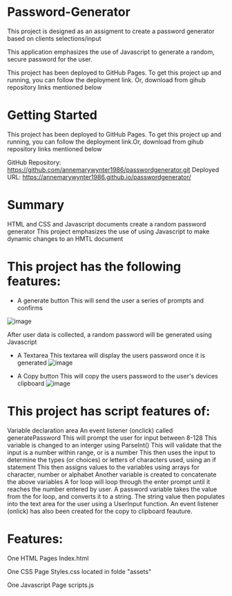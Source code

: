 # Password-Generator
This project is designed as an assigment to create a password generator based on clients selections/input

This application emphasizes the use of Javascript to generate a random, secure password for the user.

This project has been deployed to GitHub Pages. 
To get this project up and running, you can follow the deployment link. Or, download from gihub repository links mentioned below

# Getting Started
This project has been deployed to GitHub Pages. To get this project up and running, you can follow the deployment link.Or, download from gihub repository links mentioned below

GitHub Repository: https://github.com/annemarywynter1986/passwordgenerator.git
Deployed URL: https://annemarywynter1986.github.io/passwordgenerator/


# Summary
HTML and CSS and Javascript documents create a random password generator
This project emphasizes the use of using Javascript to make dynamic changes to an HMTL document

# This project has the following features:
* A generate button
This will send the user a series of prompts and confirms

![image](https://user-images.githubusercontent.com/130412307/235821220-a9b39db2-3b44-4509-995a-7f253652d9b8.png)


After user data is collected, a random password will be generated using Javascript
* A Textarea
This textarea will display the users password once it is generated
![image](https://user-images.githubusercontent.com/130412307/235821282-0b1bdf51-6222-4a27-a639-839abb783972.png)


* A Copy button
This will copy the users password to the user's devices clipboard
![image](https://user-images.githubusercontent.com/130412307/235821326-1b6e3b5e-91b5-4613-a085-0533dae46813.png)


# This project has script features of:
Variable declaration area
An event listener (onclick) called generatePassword
This will prompt the user for input between 8-128
This variable is changed to an interger using ParseInt()
This will validate that the input is a number within range, or is a number
This then uses the input to determine the types (or choices) or letters of characters used, using an if statement
This then assigns values to the variables using arrays for character, number or alphabet
Another variable is created to concatenate the above variables
A for loop will loop through the enter prompt until it reaches the number entered by user.
A password variable takes the value from the for loop, and converts it to a string.
The string value then populates into the text area for the user using a UserInput function.
An event listener (onlick) has also been created for the copy to clipboard feauture.

# Features:
One HTML Pages
Index.html

One CSS Page
Styles.css located in folde "assets"

One Javascript Page
scripts.js 
